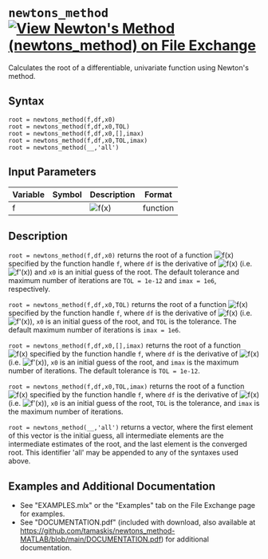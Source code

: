 # `newtons_method` [![View Newton's Method (newtons_method) on File Exchange](https://www.mathworks.com/matlabcentral/images/matlab-file-exchange.svg)](https://www.mathworks.com/matlabcentral/fileexchange/85735-newton-s-method-newtons_method)

Calculates the root of a differentiable, univariate function using Newton's method.


## Syntax

`root = newtons_method(f,df,x0)`\
`root = newtons_method(f,df,x0,TOL)`\
`root = newtons_method(f,df,x0,[],imax)`\
`root = newtons_method(f,df,x0,TOL,imax)`\
`root = newtons_method(__,'all')`


## Input Parameters

| Variable | Symbol | Description | Format |
| --- | --- | --- | --- |
| f | | <img src="https://latex.codecogs.com/svg.latex?\inline&space;f(x)" title="f(x)" /> | function | `function_handle` |

## Description

`root = newtons_method(f,df,x0)` returns the root of a function <img src="https://latex.codecogs.com/svg.latex?\inline&space;f(x)" title="f(x)" /> specified by the function handle `f`, where `df` is the derivative of <img src="https://latex.codecogs.com/svg.latex?\inline&space;f(x)" title="f(x)" /> (i.e. <img src="https://latex.codecogs.com/svg.latex?\inline&space;f'(x)" title="f'(x)" />) and `x0` is an initial guess of the root. The default tolerance and maximum number of iterations are `TOL = 1e-12` and `imax = 1e6`, respectively.

`root = newtons_method(f,df,x0,TOL)` returns the root of a function <img src="https://latex.codecogs.com/svg.latex?\inline&space;f(x)" title="f(x)" /> specified by the function handle `f`, where `df` is the derivative of <img src="https://latex.codecogs.com/svg.latex?\inline&space;f(x)" title="f(x)" /> (i.e. <img src="https://latex.codecogs.com/svg.latex?\inline&space;f'(x)" title="f'(x)" />), `x0` is an initial guess of the root, and `TOL` is the tolerance. The default maximum number of iterations is `imax = 1e6`.

`root = newtons_method(f,df,x0,[],imax)` returns the root of a function <img src="https://latex.codecogs.com/svg.latex?\inline&space;f(x)" title="f(x)" /> specified by the function handle `f`, where `df` is the derivative of <img src="https://latex.codecogs.com/svg.latex?\inline&space;f(x)" title="f(x)" /> (i.e. <img src="https://latex.codecogs.com/svg.latex?\inline&space;f'(x)" title="f'(x)" />), `x0` is an initial guess of the root, and `imax` is the maximum number of iterations. The default tolerance is `TOL = 1e-12`.

`root = newtons_method(f,df,x0,TOL,imax)` returns the root of a function <img src="https://latex.codecogs.com/svg.latex?\inline&space;f(x)" title="f(x)" /> specified by the function handle `f`, where `df` is the derivative of <img src="https://latex.codecogs.com/svg.latex?\inline&space;f(x)" title="f(x)" /> (i.e. <img src="https://latex.codecogs.com/svg.latex?\inline&space;f'(x)" title="f'(x)" />), `x0` is an initial guess of the root, `TOL` is the tolerance, and `imax` is the maximum number of iterations.

`root = newtons_method(__,'all')` returns a vector, where the first element of this vector is the initial guess, all intermediate elements are the intermediate estimates of the root, and the last element is the converged root. This identifier 'all' may be appended to any of the syntaxes used above.


## Examples and Additional Documentation

   -  See "EXAMPLES.mlx" or the "Examples" tab on the File Exchange page for examples. 
   -  See "DOCUMENTATION.pdf" (included with download, also available at https://github.com/tamaskis/newtons_method-MATLAB/blob/main/DOCUMENTATION.pdf) for additional documentation.
